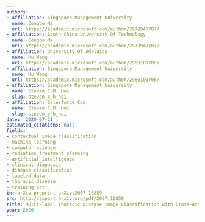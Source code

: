 ```yaml
---
authors:
- affiliation: Singapore Management University
  name: Congbo Ma
  url: https://academic.microsoft.com/author/2979947787/
- affiliation: South China University Of Technology
  name: Congbo Ma
  url: https://academic.microsoft.com/author/2979947787/
- affiliation: University Of Adelaide
  name: Hu Wang
  url: https://academic.microsoft.com/author/2980101708/
- affiliation: Singapore Management University
  name: Hu Wang
  url: https://academic.microsoft.com/author/2980101708/
- affiliation: Singapore Management University
  name: Steven C.H. Hoi
  slug: steven_c_h_hoi
- affiliation: Salesforce Com
  name: Steven C.H. Hoi
  slug: steven_c_h_hoi
date: '2020-07-21'
estimated_citations: null
fields:
- contextual image classification
- machine learning
- computer science
- radiation treatment planning
- artificial intelligence
- clinical diagnosis
- disease classification
- labeled data
- thoracic disease
- training set
in: arXiv preprint arXiv:2007.10859
src: http://export.arxiv.org/pdf/2007.10859
title: Multi-label Thoracic Disease Image Classification with Cross-Attention Networks.
year: 2020
---
```

